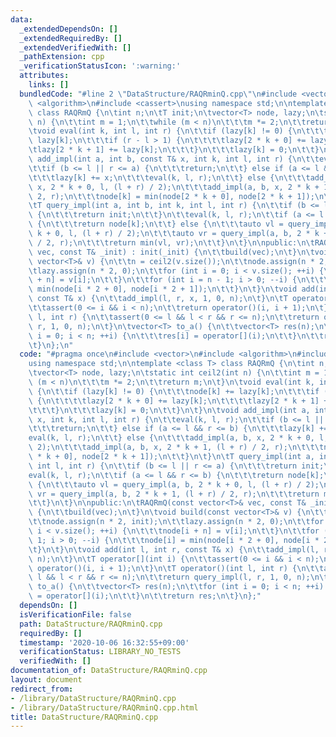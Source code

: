 ```yaml
---
data:
  _extendedDependsOn: []
  _extendedRequiredBy: []
  _extendedVerifiedWith: []
  _pathExtension: cpp
  _verificationStatusIcon: ':warning:'
  attributes:
    links: []
  bundledCode: "#line 2 \"DataStructure/RAQRminQ.cpp\"\n#include <vector>\n#include\
    \ <algorithm>\n#include <cassert>\nusing namespace std;\n\ntemplate <class T>\
    \ class RAQRmQ {\n\tint n;\n\tT init;\n\tvector<T> node, lazy;\n\tstatic int ceil2(int\
    \ n) {\n\t\tint m = 1;\n\t\twhile (m < n)\n\t\t\tm *= 2;\n\t\treturn m;\n\t}\n\
    \tvoid eval(int k, int l, int r) {\n\t\tif (lazy[k] != 0) {\n\t\t\tnode[k] +=\
    \ lazy[k];\n\t\t\tif (r - l > 1) {\n\t\t\t\tlazy[2 * k + 0] += lazy[k];\n\t\t\t\
    \tlazy[2 * k + 1] += lazy[k];\n\t\t\t}\n\t\t\tlazy[k] = 0;\n\t\t}\n\t}\n\tvoid\
    \ add_impl(int a, int b, const T& x, int k, int l, int r) {\n\t\teval(k, l, r);\n\
    \t\tif (b <= l || r <= a) {\n\t\t\treturn;\n\t\t} else if (a <= l && r <= b) {\n\
    \t\t\tlazy[k] += x;\n\t\t\teval(k, l, r);\n\t\t} else {\n\t\t\tadd_impl(a, b,\
    \ x, 2 * k + 0, l, (l + r) / 2);\n\t\t\tadd_impl(a, b, x, 2 * k + 1, (l + r) /\
    \ 2, r);\n\t\t\tnode[k] = min(node[2 * k + 0], node[2 * k + 1]);\n\t\t}\n\t}\n\
    \tT query_impl(int a, int b, int k, int l, int r) {\n\t\tif (b <= l || r <= a)\
    \ {\n\t\t\treturn init;\n\t\t}\n\t\teval(k, l, r);\n\t\tif (a <= l && r <= b)\
    \ {\n\t\t\treturn node[k];\n\t\t} else {\n\t\t\tauto vl = query_impl(a, b, 2 *\
    \ k + 0, l, (l + r) / 2);\n\t\t\tauto vr = query_impl(a, b, 2 * k + 1, (l + r)\
    \ / 2, r);\n\t\t\treturn min(vl, vr);\n\t\t}\n\t}\n\npublic:\n\tRAQRmQ(const vector<T>&\
    \ vec, const T& _init) : init(_init) {\n\t\tbuild(vec);\n\t}\n\tvoid build(const\
    \ vector<T>& v) {\n\t\tn = ceil2(v.size());\n\t\tnode.assign(n * 2, init);\n\t\
    \tlazy.assign(n * 2, 0);\n\t\tfor (int i = 0; i < v.size(); ++i) {\n\t\t\tnode[i\
    \ + n] = v[i];\n\t\t}\n\t\tfor (int i = n - 1; i > 0; --i) {\n\t\t\tnode[i] =\
    \ min(node[i * 2 + 0], node[i * 2 + 1]);\n\t\t}\n\t}\n\tvoid add(int l, int r,\
    \ const T& x) {\n\t\tadd_impl(l, r, x, 1, 0, n);\n\t}\n\tT operator[](int i) {\n\
    \t\tassert(0 <= i && i < n);\n\t\treturn operator()(i, i + 1);\n\t}\n\tT operator()(int\
    \ l, int r) {\n\t\tassert(0 <= l && l < r && r <= n);\n\t\treturn query_impl(l,\
    \ r, 1, 0, n);\n\t}\n\tvector<T> to_a() {\n\t\tvector<T> res(n);\n\t\tfor (int\
    \ i = 0; i < n; ++i) {\n\t\t\tres[i] = operator[](i);\n\t\t}\n\t\treturn res;\n\
    \t}\n};\n"
  code: "#pragma once\n#include <vector>\n#include <algorithm>\n#include <cassert>\n\
    using namespace std;\n\ntemplate <class T> class RAQRmQ {\n\tint n;\n\tT init;\n\
    \tvector<T> node, lazy;\n\tstatic int ceil2(int n) {\n\t\tint m = 1;\n\t\twhile\
    \ (m < n)\n\t\t\tm *= 2;\n\t\treturn m;\n\t}\n\tvoid eval(int k, int l, int r)\
    \ {\n\t\tif (lazy[k] != 0) {\n\t\t\tnode[k] += lazy[k];\n\t\t\tif (r - l > 1)\
    \ {\n\t\t\t\tlazy[2 * k + 0] += lazy[k];\n\t\t\t\tlazy[2 * k + 1] += lazy[k];\n\
    \t\t\t}\n\t\t\tlazy[k] = 0;\n\t\t}\n\t}\n\tvoid add_impl(int a, int b, const T&\
    \ x, int k, int l, int r) {\n\t\teval(k, l, r);\n\t\tif (b <= l || r <= a) {\n\
    \t\t\treturn;\n\t\t} else if (a <= l && r <= b) {\n\t\t\tlazy[k] += x;\n\t\t\t\
    eval(k, l, r);\n\t\t} else {\n\t\t\tadd_impl(a, b, x, 2 * k + 0, l, (l + r) /\
    \ 2);\n\t\t\tadd_impl(a, b, x, 2 * k + 1, (l + r) / 2, r);\n\t\t\tnode[k] = min(node[2\
    \ * k + 0], node[2 * k + 1]);\n\t\t}\n\t}\n\tT query_impl(int a, int b, int k,\
    \ int l, int r) {\n\t\tif (b <= l || r <= a) {\n\t\t\treturn init;\n\t\t}\n\t\t\
    eval(k, l, r);\n\t\tif (a <= l && r <= b) {\n\t\t\treturn node[k];\n\t\t} else\
    \ {\n\t\t\tauto vl = query_impl(a, b, 2 * k + 0, l, (l + r) / 2);\n\t\t\tauto\
    \ vr = query_impl(a, b, 2 * k + 1, (l + r) / 2, r);\n\t\t\treturn min(vl, vr);\n\
    \t\t}\n\t}\n\npublic:\n\tRAQRmQ(const vector<T>& vec, const T& _init) : init(_init)\
    \ {\n\t\tbuild(vec);\n\t}\n\tvoid build(const vector<T>& v) {\n\t\tn = ceil2(v.size());\n\
    \t\tnode.assign(n * 2, init);\n\t\tlazy.assign(n * 2, 0);\n\t\tfor (int i = 0;\
    \ i < v.size(); ++i) {\n\t\t\tnode[i + n] = v[i];\n\t\t}\n\t\tfor (int i = n -\
    \ 1; i > 0; --i) {\n\t\t\tnode[i] = min(node[i * 2 + 0], node[i * 2 + 1]);\n\t\
    \t}\n\t}\n\tvoid add(int l, int r, const T& x) {\n\t\tadd_impl(l, r, x, 1, 0,\
    \ n);\n\t}\n\tT operator[](int i) {\n\t\tassert(0 <= i && i < n);\n\t\treturn\
    \ operator()(i, i + 1);\n\t}\n\tT operator()(int l, int r) {\n\t\tassert(0 <=\
    \ l && l < r && r <= n);\n\t\treturn query_impl(l, r, 1, 0, n);\n\t}\n\tvector<T>\
    \ to_a() {\n\t\tvector<T> res(n);\n\t\tfor (int i = 0; i < n; ++i) {\n\t\t\tres[i]\
    \ = operator[](i);\n\t\t}\n\t\treturn res;\n\t}\n};"
  dependsOn: []
  isVerificationFile: false
  path: DataStructure/RAQRminQ.cpp
  requiredBy: []
  timestamp: '2020-10-06 16:32:55+09:00'
  verificationStatus: LIBRARY_NO_TESTS
  verifiedWith: []
documentation_of: DataStructure/RAQRminQ.cpp
layout: document
redirect_from:
- /library/DataStructure/RAQRminQ.cpp
- /library/DataStructure/RAQRminQ.cpp.html
title: DataStructure/RAQRminQ.cpp
---
```

